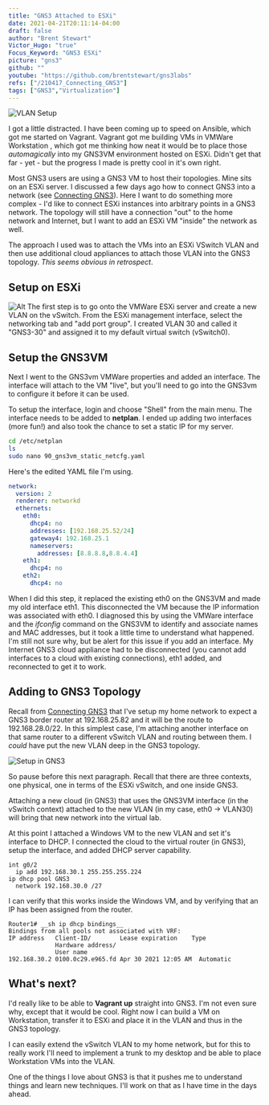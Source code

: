```yaml
---
title: "GNS3 Attached to ESXi"
date: 2021-04-21T20:11:14-04:00
draft: false
author: "Brent Stewart"
Victor_Hugo: "true"
Focus_Keyword: "GNS3 ESXi"
picture: "gns3"
github: ""
youtube: "https://github.com/brentstewart/gns3labs"
refs: ["/210417_Connecting_GNS3"]
tags: ["GNS3","Virtualization"]
---
```


![VLAN Setup](/210421_GNS3-30.png#floatsmallleft)

I got a little distracted.  I have been coming up to speed on Ansible, which got me started on Vagrant.  Vagrant got me building VMs in VMWare Workstation , which got me thinking how neat it would be to place those _automagically_ into my GNS3VM environment hosted on ESXi.  Didn't get that far - yet  - but the progress I made is pretty cool in it's own right.

Most GNS3 users are using a GNS3 VM to host their topologies.  Mine sits on an ESXi server.  I discussed a few days ago how to connect GNS3 into a network (see [Connecting GNS3](/posts/210417_Connecting_GNS3)). Here I want to do something more complex - I'd like to connect ESXi instances into arbitrary points in a GNS3 network.  The topology will still have a connection "out" to the home network and Internet, but I want to add an ESXi VM "inside" the network as well.

The approach I used was to attach the VMs into an ESXi VSwitch VLAN and then use additional cloud appliances to attach those VLAN into the GNS3 topology.  _This seems obvious in retrospect_.

## Setup on ESXi
![Alt](/210422_GNS3Shell.png#floatsmallright)
The first step is to go onto the VMWare ESXi server and create a new VLAN on the vSwitch.  From the ESXi management interface, select the networking tab and "add port group".  I created VLAN 30 and called it "GNS3-30" and assigned it to my default virtual switch (vSwitch0).



## Setup the GNS3VM

Next I went to the GNS3vm VMWare properties and added an interface.  The interface will attach to the VM "live", but you'll need to go into the GNS3vm to configure it before it can be used.

To setup the interface, login and choose "Shell" from the main menu.  The interface needs to be added to __netplan__.  I ended up adding two interfaces (more fun!) and also took the chance to set a static IP for my server.

```bash
cd /etc/netplan  
ls  
sudo nano 90_gns3vm_static_netcfg.yaml  
```

Here's the edited YAML file I'm using.

```yaml
network:
  version: 2  
  renderer: networkd  
  ethernets:  
    eth0:  
      dhcp4: no  
      addresses: [192.168.25.52/24]  
      gateway4: 192.168.25.1  
      nameservers:  
        addresses: [8.8.8.8,8.8.4.4]  
    eth1:  
      dhcp4: no  
    eth2:  
      dhcp4: no  
```

When I did this step, it replaced the existing eth0 on the GNS3VM and made my old interface eth1.  This disconnected the VM because the IP information was associated with eth0.  I diagnosed this by using the VMWare interface and the _ifconfig_ command on the GNS3VM to identify and associate names and MAC addresses, but it took a little time to understand what happened.  I'm still not sure why, but be alert for this issue if you add an interface.  My Internet GNS3 cloud appliance had to be disconnected (you cannot add interfaces to a cloud with existing connections), eth1 added, and reconnected to get it to work.

## Adding to GNS3 Topology
Recall from [Connecting GNS3](/210417_connecting_gns3/) that I've setup my home network to expect a GNS3 border router at 192.168.25.82 and it will be the route to 192.168.28.0/22.  In this simplest case, I'm attaching another interface on that same router to a different vSwitch VLAN and routing between them.  I _could_ have put the new VLAN deep in the GNS3 topology.

![Setup in GNS3](/210422_AddingACloud.png#center)

So pause before this next paragraph.  Recall that there are three contexts, one physical, one in terms of the ESXi vSwitch, and one inside GNS3.

Attaching a new cloud (in GNS3) that uses the GNS3VM interface (in the vSwitch context) attached to the new VLAN (in my case, eth0 -> VLAN30) will bring that new network into the virtual lab.

At this point I attached a Windows VM to the new VLAN and set it's interface to DHCP.  I connected the cloud to the virtual router (in GNS3), setup the interface, and added DHCP server capability.

```plaintext
int g0/2  
  ip add 192.168.30.1 255.255.255.224  
ip dhcp pool GNS3  
  network 192.168.30.0 /27  
```

I can verify that this works inside the Windows VM, and by verifying that an IP has been assigned from the router.

```plaintext
Router1# __sh ip dhcp bindings__  
Bindings from all pools not associated with VRF:  
IP address   Client-ID/        Lease expiration    Type
             Hardware address/  
             User name  
192.168.30.2 0100.0c29.e965.fd Apr 30 2021 12:05 AM  Automatic
```

## What's next?
I'd really like to be able to __Vagrant up__ straight into GNS3.  I'm not even sure why, except that it would be cool.  Right now I can build a VM on Workstation, transfer it to ESXi and place it in the VLAN and thus in the GNS3 topology.

I can easily extend the vSwitch VLAN to my home network, but for this to really work I'll need to implement a trunk to my desktop and be able to place Workstation VMs into the VLAN.  

One of the things I love about GNS3 is that it pushes me to understand things and learn new techniques.  I'll work on that as I have time in the days ahead.